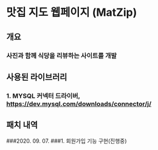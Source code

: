 ﻿# 맛집 지도 웹페이지 (MatZip)
## 개요
### 사진과 함께 식당을 리뷰하는 사이트를 개발

## 사용된 라이브러리
### 1. MYSQL 커넥터 드라이버, https://dev.mysql.com/downloads/connector/j/

## 패치 내역
###2020. 09. 07.
###1. 회원가입 기능 구현(진행중)